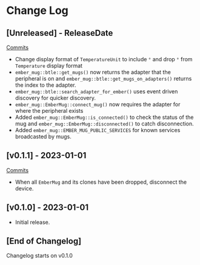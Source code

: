 # Change Log

<!-- next-header -->

## [Unreleased] - ReleaseDate

[Commits](https://github.com/emilgardis/ember_mug/compare/v0.1.1...Unreleased)

- Change display format of `TemperatureUnit` to include `°` and drop `°` from `Temperature` display format
- `ember_mug::btle::get_mugs()` now returns the adapter that the peripheral is on
  and `ember_mug::btle::get_mugs_on_adapters()` returns the index to the adapter.
- `ember_mug::btle::search_adapter_for_ember()` uses event driven discovery for quicker discovery.
- `ember_mug::EmberMug::connect_mug()` now requires the adapter for where the peripheral exists
- Added `ember_mug::EmberMug::is_connected()` to check the status of the mug and `ember_mug::EmberMug::disconnected()` to catch disconnection.
- Added `ember_mug::EMBER_MUG_PUBLIC_SERVICES` for known services broadcasted by mugs.

## [v0.1.1] - 2023-01-01

[Commits](https://github.com/emilgardis/ember_mug/compare/v0.1.0...v0.1.1)

- When all `EmberMug` and its clones have been dropped, disconnect the device.

## [v0.1.0] - 2023-01-01

- Initial release.

## [End of Changelog]

Changelog starts on v0.1.0

